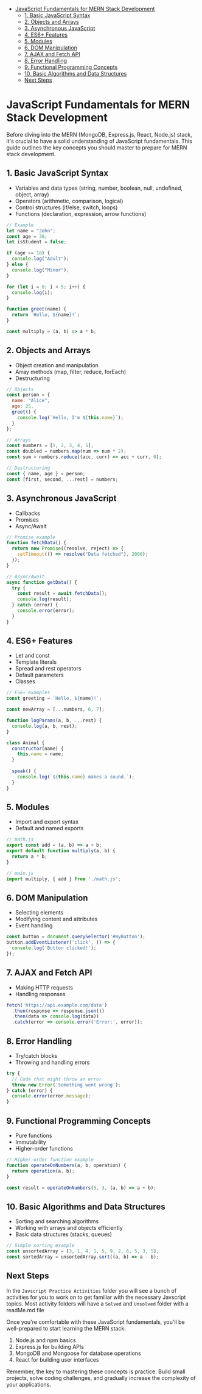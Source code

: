- [JavaScript Fundamentals for MERN Stack Development](#javascript-fundamentals-for-mern-stack-development)
  - [1. Basic JavaScript Syntax](#1-basic-javascript-syntax)
  - [2. Objects and Arrays](#2-objects-and-arrays)
  - [3. Asynchronous JavaScript](#3-asynchronous-javascript)
  - [4. ES6+ Features](#4-es6-features)
  - [5. Modules](#5-modules)
  - [6. DOM Manipulation](#6-dom-manipulation)
  - [7. AJAX and Fetch API](#7-ajax-and-fetch-api)
  - [8. Error Handling](#8-error-handling)
  - [9. Functional Programming Concepts](#9-functional-programming-concepts)
  - [10. Basic Algorithms and Data Structures](#10-basic-algorithms-and-data-structures)
  - [Next Steps](#next-steps)

# JavaScript Fundamentals for MERN Stack Development

Before diving into the MERN (MongoDB, Express.js, React, Node.js) stack, it's crucial to have a solid understanding of JavaScript fundamentals. This guide outlines the key concepts you should master to prepare for MERN stack development.

## 1. Basic JavaScript Syntax

- Variables and data types (string, number, boolean, null, undefined, object, array)
- Operators (arithmetic, comparison, logical)
- Control structures (if/else, switch, loops)
- Functions (declaration, expression, arrow functions)

```javascript
// Example
let name = "John";
const age = 30;
let isStudent = false;

if (age >= 18) {
  console.log("Adult");
} else {
  console.log("Minor");
}

for (let i = 0; i < 5; i++) {
  console.log(i);
}

function greet(name) {
  return `Hello, ${name}!`;
}

const multiply = (a, b) => a * b;
```

## 2. Objects and Arrays

- Object creation and manipulation
- Array methods (map, filter, reduce, forEach)
- Destructuring

```javascript
// Objects
const person = {
  name: "Alice",
  age: 25,
  greet() {
    console.log(`Hello, I'm ${this.name}`);
  }
};

// Arrays
const numbers = [1, 2, 3, 4, 5];
const doubled = numbers.map(num => num * 2);
const sum = numbers.reduce((acc, curr) => acc + curr, 0);

// Destructuring
const { name, age } = person;
const [first, second, ...rest] = numbers;
```

## 3. Asynchronous JavaScript

- Callbacks
- Promises
- Async/Await

```javascript
// Promise example
function fetchData() {
  return new Promise((resolve, reject) => {
    setTimeout(() => resolve("Data fetched"), 2000);
  });
}

// Async/Await
async function getData() {
  try {
    const result = await fetchData();
    console.log(result);
  } catch (error) {
    console.error(error);
  }
}
```

## 4. ES6+ Features

- Let and const
- Template literals
- Spread and rest operators
- Default parameters
- Classes

```javascript
// ES6+ examples
const greeting = `Hello, ${name}!`;

const newArray = [...numbers, 6, 7];

function logParams(a, b, ...rest) {
  console.log(a, b, rest);
}

class Animal {
  constructor(name) {
    this.name = name;
  }
  
  speak() {
    console.log(`${this.name} makes a sound.`);
  }
}
```

## 5. Modules

- Import and export syntax
- Default and named exports

```javascript
// math.js
export const add = (a, b) => a + b;
export default function multiply(a, b) {
  return a * b;
}

// main.js
import multiply, { add } from './math.js';
```

## 6. DOM Manipulation

- Selecting elements
- Modifying content and attributes
- Event handling

```javascript
const button = document.querySelector('#myButton');
button.addEventListener('click', () => {
  console.log('Button clicked!');
});
```

## 7. AJAX and Fetch API

- Making HTTP requests
- Handling responses

```javascript
fetch('https://api.example.com/data')
  .then(response => response.json())
  .then(data => console.log(data))
  .catch(error => console.error('Error:', error));
```

## 8. Error Handling

- Try/catch blocks
- Throwing and handling errors

```javascript
try {
  // Code that might throw an error
  throw new Error('Something went wrong');
} catch (error) {
  console.error(error.message);
}
```

## 9. Functional Programming Concepts

- Pure functions
- Immutability
- Higher-order functions

```javascript
// Higher-order function example
function operateOnNumbers(a, b, operation) {
  return operation(a, b);
}

const result = operateOnNumbers(5, 3, (a, b) => a + b);
```

## 10. Basic Algorithms and Data Structures

- Sorting and searching algorithms
- Working with arrays and objects efficiently
- Basic data structures (stacks, queues)

```javascript
// Simple sorting example
const unsortedArray = [3, 1, 4, 1, 5, 9, 2, 6, 5, 3, 5];
const sortedArray = unsortedArray.sort((a, b) => a - b);
```

## Next Steps

In the `Javscript Practice Activities` folder you will see a bunch of activities for you to work on to get familiar with the necessary Javscript topics. Most activity folders will have a `Solved` and `Unsolved` folder with a readMe.md file

Once you're comfortable with these JavaScript fundamentals, you'll be well-prepared to start learning the MERN stack:

1. Node.js and npm basics
2. Express.js for building APIs
3. MongoDB and Mongoose for database operations
4. React for building user interfaces

Remember, the key to mastering these concepts is practice. Build small projects, solve coding challenges, and gradually increase the complexity of your applications.
